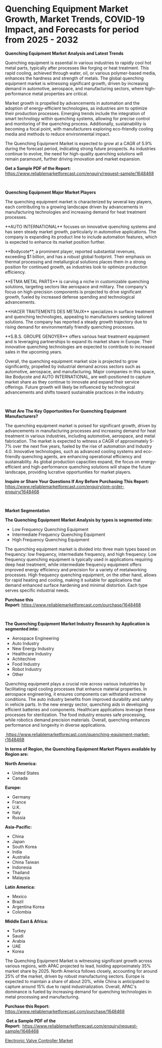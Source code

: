<p><h1>Quenching Equipment Market Growth, Market Trends, COVID-19 Impact, and Forecasts for period from 2025 - 2032</h1></p><p><strong>Quenching Equipment Market Analysis and Latest Trends</strong></p>
<p><p>Quenching equipment is essential in various industries to rapidly cool hot metal parts, typically after processes like forging or heat treatment. This rapid cooling, achieved through water, oil, or various polymer-based media, enhances the hardness and strength of metals. The global quenching equipment market is witnessing significant growth, driven by increasing demand in automotive, aerospace, and manufacturing sectors, where high-performance metal properties are critical.</p><p>Market growth is propelled by advancements in automation and the adoption of energy-efficient technologies, as industries aim to optimize their production processes. Emerging trends include the integration of smart technology within quenching systems, allowing for precise control and monitoring of the quenching process. Additionally, sustainability is becoming a focal point, with manufacturers exploring eco-friendly cooling media and methods to reduce environmental impact.</p><p>The Quenching Equipment Market is expected to grow at a CAGR of 5.9% during the forecast period, indicating strong future prospects. As industries continue to evolve, the need for high-quality quenching solutions will remain paramount, further driving innovation and market expansion.</p></p>
<p><strong>Get a Sample PDF of the Report:&nbsp;</strong> <a href="https://www.reliablemarketforecast.com/enquiry/request-sample/1648468?utm_campaign=2015&utm_medium=2&utm_source=Github&utm_content=ia&utm_term=18022025&utm_id=quenching-equipment">https://www.reliablemarketforecast.com/enquiry/request-sample/1648468</a></p>
<p>&nbsp;</p>
<p><strong>Quenching Equipment Major Market Players</strong></p>
<p><p>The quenching equipment market is characterized by several key players, each contributing to a growing landscape driven by advancements in manufacturing technologies and increasing demand for heat treatment processes. </p><p>**AUTO INTERNATIONAL** focuses on innovative quenching systems and has seen steady market growth, particularly in automotive applications. The company is expanding its product line to include automation features, which is expected to enhance its market position further.</p><p>**Bodycote**, a prominent player, reported substantial revenues, exceeding $1 billion, and has a robust global footprint. Their emphasis on thermal processing and metallurgical solutions places them in a strong position for continued growth, as industries look to optimize production efficiency.</p><p>**ETMA METAL PARTS** is carving a niche in customizable quenching solutions, targeting sectors like aerospace and military. The company's focus on high-precision components is projected to drive significant growth, fueled by increased defense spending and technological advancements.</p><p>**HACER TRAITEMENTS DES METAUX** specializes in surface treatment and quenching technologies, appealing to manufacturers seeking tailored solutions. The company has reported a steady growth trajectory due to rising demand for environmentally friendly quenching processes.</p><p>**S.B.S. GROUPE GENOYER** offers various heat treatment equipment and is leveraging partnerships to expand its market share in Europe. Their innovative quenching technologies are expected to contribute to increased sales in the upcoming years.</p><p>Overall, the quenching equipment market size is projected to grow significantly, propelled by industrial demand across sectors such as automotive, aerospace, and manufacturing. Major companies in this space, like Bodycote and AUTO INTERNATIONAL, are well-positioned to capture market share as they continue to innovate and expand their service offerings. Future growth will likely be influenced by technological advancements and shifts toward sustainable practices in the industry.</p></p>
<p>&nbsp;</p>
<p><strong>What Are The Key Opportunities For Quenching Equipment Manufacturers?</strong></p>
<p><p>The quenching equipment market is poised for significant growth, driven by advancements in manufacturing processes and increasing demand for heat treatment in various industries, including automotive, aerospace, and metal fabrication. The market is expected to witness a CAGR of approximately 5-7% over the next five years, fueled by the rise of automation and Industry 4.0. Innovative technologies, such as advanced cooling systems and eco-friendly quenching agents, are enhancing operational efficiency and sustainability. As global production capacities expand, the focus on energy-efficient and high-performance quenching solutions will shape the future landscape, providing lucrative opportunities for market players.</p></p>
<p><strong>Inquire or Share Your Questions If Any Before Purchasing This Report:</strong> <a href="https://www.reliablemarketforecast.com/enquiry/pre-order-enquiry/1648468?utm_campaign=2015&utm_medium=2&utm_source=Github&utm_content=ia&utm_term=18022025&utm_id=quenching-equipment">https://www.reliablemarketforecast.com/enquiry/pre-order-enquiry/1648468</a></p>
<p>&nbsp;</p>
<p><strong>Market Segmentation</strong></p>
<p><strong>The Quenching Equipment Market Analysis by types is segmented into:</strong></p>
<p><ul><li>Low Frequency Quenching Equipment</li><li>Intermediate Frequency Quenching Equipment</li><li>High Frequency Quenching Equipment</li></ul></p>
<p><p>The quenching equipment market is divided into three main types based on frequency: low frequency, intermediate frequency, and high frequency. Low frequency quenching equipment is typically used in applications requiring deep heat treatment, while intermediate frequency equipment offers improved energy efficiency and precision for a variety of metalworking processes. High frequency quenching equipment, on the other hand, allows for rapid heating and cooling, making it suitable for applications that demand enhanced surface hardening and minimal distortion. Each type serves specific industrial needs.</p></p>
<p><strong>Purchase this Report:&nbsp;</strong><a href="https://www.reliablemarketforecast.com/purchase/1648468?utm_campaign=2015&utm_medium=2&utm_source=Github&utm_content=ia&utm_term=18022025&utm_id=quenching-equipment">https://www.reliablemarketforecast.com/purchase/1648468</a></p>
<p>&nbsp;</p>
<p><strong>The Quenching Equipment Market Industry Research by Application is segmented into:</strong></p>
<p><ul><li>Aerospace Engineering</li><li>Auto Industry</li><li>New Energy Industry</li><li>Healthcare Industry</li><li>Achitechive</li><li>Food Industry</li><li>Robot Industry</li><li>Other</li></ul></p>
<p><p>Quenching equipment plays a crucial role across various industries by facilitating rapid cooling processes that enhance material properties. In aerospace engineering, it ensures components can withstand extreme conditions. The auto industry benefits from improved durability and safety in vehicle parts. In the new energy sector, quenching aids in developing efficient batteries and components. Healthcare applications leverage these processes for sterilization. The food industry ensures safe processing, while robotics demand precision materials. Overall, quenching enhances performance and longevity in diverse applications.</p></p>
<p><a href="https://www.reliablemarketforecast.com/quenching-equipment-market-r1648468?utm_campaign=2015&utm_medium=2&utm_source=Github&utm_content=ia&utm_term=18022025&utm_id=quenching-equipment">&nbsp;https://www.reliablemarketforecast.com/quenching-equipment-market-r1648468</a></p>
<p><strong>In terms of Region, the Quenching Equipment Market Players available by Region are:</strong></p>
<p>
    <p> <strong> North America: </strong>
        <ul>
            <li>United States</li>
            <li>Canada</li>
        </ul>
        </p> 
    <p> <strong> Europe: </strong>
        <ul>
            <li>Germany</li>
            <li>France</li>
            <li>U.K.</li>
            <li>Italy</li>
            <li>Russia</li>
        </ul>
        </p> 
    <p> <strong> Asia-Pacific: </strong>
        <ul>
            <li>China</li>
            <li>Japan</li>
            <li>South Korea</li>
            <li>India</li>
            <li>Australia</li>
            <li>China Taiwan</li>
            <li>Indonesia</li>
            <li>Thailand</li>
            <li>Malaysia</li>
        </ul>
        </p> 
    <p> <strong> Latin America: </strong>
        <ul>
            <li>Mexico</li>
            <li>Brazil</li>
            <li>Argentina Korea</li>
            <li>Colombia</li>
        </ul>
        </p> 
    <p> <strong> Middle East & Africa: </strong>
        <ul>
            <li>Turkey</li>
            <li>Saudi</li>
            <li>Arabia</li>
            <li>UAE</li>
            <li>Korea</li>
        </ul>
    </p>
    </p>
<p><p>The Quenching Equipment Market is witnessing significant growth across various regions, with APAC projected to lead, holding approximately 35% market share by 2025. North America follows closely, accounting for around 25% of the market, driven by robust manufacturing sectors. Europe is expected to maintain a share of about 20%, while China is anticipated to capture around 15% due to rapid industrialization. Overall, APAC's dominance is fueled by increasing demand for quenching technologies in metal processing and manufacturing.</p></p>
<p><strong>Purchase this Report: </strong><a href="https://www.reliablemarketforecast.com/purchase/1648468?utm_campaign=2015&utm_medium=2&utm_source=Github&utm_content=ia&utm_term=18022025&utm_id=quenching-equipment">https://www.reliablemarketforecast.com/purchase/1648468</a></p>
<p>&nbsp;<strong>Get a Sample PDF of the Report:&nbsp;&nbsp;</strong><a href="https://www.reliablemarketforecast.com/enquiry/request-sample/1648468?utm_campaign=2015&utm_medium=2&utm_source=Github&utm_content=ia&utm_term=18022025&utm_id=quenching-equipment">https://www.reliablemarketforecast.com/enquiry/request-sample/1648468</a></p>
<p><strong></strong></p>
<p><p><a href="https://github.com/santosh758595/Market-Research-Report-List-7/blob/main/electronic-valve-controller-market.md?utm_campaign=2015&utm_medium=2&utm_source=Github&utm_content=ia&utm_term=18022025&utm_id=quenching-equipment">Electronic Valve Controller Market</a></p></p>